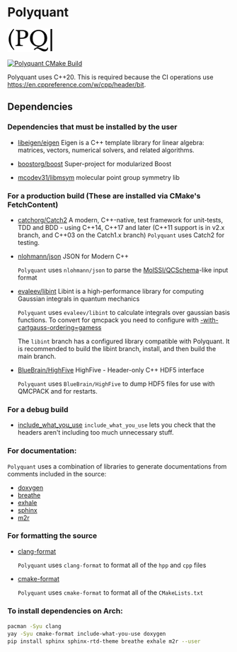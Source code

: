 # Polyquant 

<img src="logo/logo_rectangle_higherres.png" height="54">

[![Polyquant CMake Build](https://github.com/shivupa/polyquant/actions/workflows/polyquant.yml/badge.svg?branch=main)](https://github.com/shivupa/Polyquant/actions/workflows/polyquant.yml)

Polyquant uses C++20. This is required because the CI operations use https://en.cppreference.com/w/cpp/header/bit.

## Dependencies 

### Dependencies that must be installed by the user
- [libeigen/eigen](https://gitlab.com/libeigen/eigen)
  Eigen is a C++ template library for linear algebra: matrices, vectors, numerical solvers, and related algorithms.

- [boostorg/boost](https://github.com/boostorg/boost)
  Super-project for modularized Boost 

- [ mcodev31/libmsym](https://github.com/mcodev31/libmsym)
   molecular point group symmetry lib 

### For a production build (These are installed via CMake's FetchContent)
- [catchorg/Catch2](https://github.com/catchorg/Catch2)
   A modern, C++-native, test framework for unit-tests, TDD and BDD - using C++14, C++17 and later (C++11 support is in v2.x branch, and C++03 on the Catch1.x branch)
   `Polyquant` uses Catch2 for testing.

- [nlohmann/json](https://github.com/nlohmann/json)
   JSON for Modern C++

   `Polyquant` uses `nlohmann/json` to parse the [MolSSI/QCSchema](https://github.com/MolSSI/QCSchema)-like input format
- [evaleev/libint](https://github.com/evaleev/libint)
   Libint is a high-performance library for computing Gaussian integrals in quantum mechanics

   `Polyquant` uses `evaleev/libint` to calculate integrals over gaussian basis functions.
   To convert for qmcpack you need to configure with [-with-cartgauss-ordering=gamess](https://github.com/evaleev/libint/wiki#configuring-libint-compiler)

   The `libint` branch has a configured library compatible with Polyquant. It is recommended to build the libint branch, install, and then build the main branch.

- [BlueBrain/HighFive](https://github.com/BlueBrain/HighFive)
   HighFive - Header-only C++ HDF5 interface 

   `Polyquant` uses `BlueBrain/HighFive` to dump HDF5 files for use with QMCPACK and for restarts.

### For a debug build
- [include_what_you_use](https://github.com/include-what-you-use/include-what-you-use)
   `include_what_you_use` lets you check that the headers aren't including too much unnecessary stuff.

### For documentation:
`Polyquant` uses a combination of libraries to generate documentations from comments included in the source:
- [doxygen](http://www.doxygen.nl/)
- [breathe](https://github.com/michaeljones/breathe)
- [exhale](https://github.com/svenevs/exhale)
- [sphinx](http://www.sphinx-doc.org/en/master/)
- [m2r](https://github.com/miyakogi/m2r)

### For formatting the source
- [clang-format](https://clang.llvm.org/)
   
   `Polyquant` uses `clang-format` to format all of the `hpp` and `cpp` files

- [cmake-format](https://github.com/cheshirekow/cmake_format)

   `Polyquant` uses `cmake-format` to format all of the `CMakeLists.txt`

### To install dependencies on Arch:

```bash
pacman -Syu clang
yay -Syu cmake-format include-what-you-use doxygen
pip install sphinx sphinx-rtd-theme breathe exhale m2r --user
```
